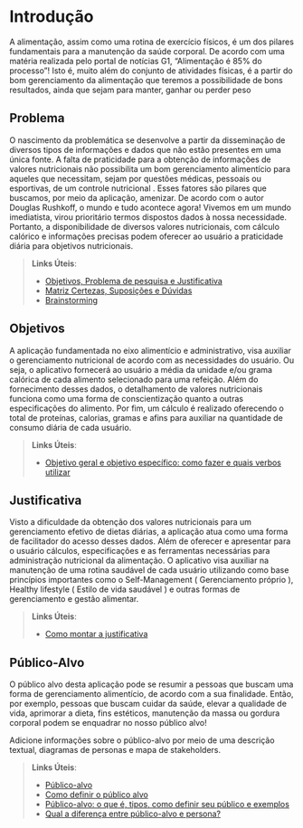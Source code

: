 # Introdução

A alimentação, assim como uma rotina de exercício físicos, é um dos pilares fundamentais para a manutenção da saúde corporal. De acordo com uma matéria realizada pelo portal de notícias G1, “Alimentação é 85% do processo”! Isto é, muito além do conjunto de atividades físicas, é a partir do bom gerenciamento da alimentação que teremos a possibilidade de bons resultados, ainda que sejam para manter, ganhar ou perder peso

## Problema
O nascimento da problemática se desenvolve a partir da disseminação de diversos tipos de informações e dados que não estão presentes em uma única fonte. A falta de praticidade para a obtenção de informações de valores nutricionais não possibilita um bom gerenciamento alimentício para aqueles que necessitam, sejam por questões médicas, pessoais ou esportivas, de um controle nutricional . Esses fatores são pilares que buscamos, por meio da aplicação, amenizar. 
De acordo com o autor Douglas Rushkoff, o mundo e tudo acontece agora! Vivemos em um mundo imediatista, virou prioritário termos dispostos dados à nossa necessidade. Portanto, a disponibilidade de diversos valores nutricionais, com cálculo calórico e informações precisas podem oferecer ao usuário a praticidade diária para objetivos nutricionais.


> **Links Úteis**:
> - [Objetivos, Problema de pesquisa e Justificativa](https://medium.com/@versioparole/objetivos-problema-de-pesquisa-e-justificativa-c98c8233b9c3)
> - [Matriz Certezas, Suposições e Dúvidas](https://medium.com/educa%C3%A7%C3%A3o-fora-da-caixa/matriz-certezas-suposi%C3%A7%C3%B5es-e-d%C3%BAvidas-fa2263633655)
> - [Brainstorming](https://www.euax.com.br/2018/09/brainstorming/)

## Objetivos

A aplicação fundamentada no eixo alimentício e administrativo, visa auxiliar o gerenciamento nutricional de acordo com as necessidades do usuário. Ou seja, o aplicativo fornecerá ao usuário a média da unidade e/ou grama calórica de cada alimento selecionado para uma refeição.
 Além do fornecimento desses dados, o detalhamento de valores nutricionais funciona como uma forma de conscientização quanto a outras especificações do alimento. Por fim, um cálculo é realizado oferecendo o total de proteínas, calorias, gramas e afins para auxiliar na quantidade de consumo diária de cada usuário.

 
> **Links Úteis**:
> - [Objetivo geral e objetivo específico: como fazer e quais verbos utilizar](https://blog.mettzer.com/diferenca-entre-objetivo-geral-e-objetivo-especifico/)

## Justificativa

Visto a dificuldade da obtenção dos valores nutricionais para um gerenciamento efetivo de dietas diárias, a aplicação atua como uma forma de facilitador do acesso desses dados. Além de oferecer e apresentar para o usuário cálculos, especificações e as ferramentas necessárias para administração nutricional da alimentação. O aplicativo visa auxiliar na manutenção de uma rotina saudável de cada usuário utilizando como base princípios importantes como o Self-Management ( Gerenciamento próprio ), Healthy lifestyle ( Estilo de vida saudável ) e outras formas de gerenciamento e gestão alimentar.

> **Links Úteis**:
> - [Como montar a justificativa](https://guiadamonografia.com.br/como-montar-justificativa-do-tcc/)

## Público-Alvo

O público alvo desta aplicação pode se resumir a pessoas que buscam uma forma de gerenciamento alimentício, de acordo com a sua finalidade. Então, por exemplo, pessoas que buscam cuidar da saúde, elevar a qualidade de vida, aprimorar a dieta, fins estéticos, manutenção da massa ou gordura corporal podem se enquadrar no nosso público alvo! 


Adicione informações sobre o público-alvo por meio de uma descrição textual, diagramas de personas e mapa de stakeholders.

> **Links Úteis**:
> - [Público-alvo](https://blog.hotmart.com/pt-br/publico-alvo/)
> - [Como definir o público alvo](https://exame.com/pme/5-dicas-essenciais-para-definir-o-publico-alvo-do-seu-negocio/)
> - [Público-alvo: o que é, tipos, como definir seu público e exemplos](https://klickpages.com.br/blog/publico-alvo-o-que-e/)
> - [Qual a diferença entre público-alvo e persona?](https://rockcontent.com/blog/diferenca-publico-alvo-e-persona/)
